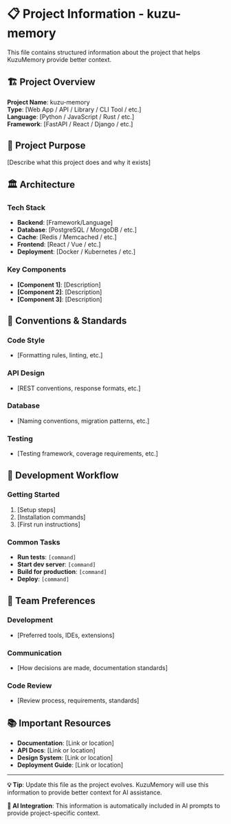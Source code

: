 # 📋 Project Information - kuzu-memory

This file contains structured information about the project that helps KuzuMemory provide better context.

## 🏗️ Project Overview

**Project Name**: kuzu-memory  
**Type**: [Web App / API / Library / CLI Tool / etc.]  
**Language**: [Python / JavaScript / Rust / etc.]  
**Framework**: [FastAPI / React / Django / etc.]  

## 🎯 Project Purpose

[Describe what this project does and why it exists]

## 🏛️ Architecture

### Tech Stack
- **Backend**: [Framework/Language]
- **Database**: [PostgreSQL / MongoDB / etc.]
- **Cache**: [Redis / Memcached / etc.]
- **Frontend**: [React / Vue / etc.]
- **Deployment**: [Docker / Kubernetes / etc.]

### Key Components
- **[Component 1]**: [Description]
- **[Component 2]**: [Description]
- **[Component 3]**: [Description]

## 📏 Conventions & Standards

### Code Style
- [Formatting rules, linting, etc.]

### API Design
- [REST conventions, response formats, etc.]

### Database
- [Naming conventions, migration patterns, etc.]

### Testing
- [Testing framework, coverage requirements, etc.]

## 🚀 Development Workflow

### Getting Started
1. [Setup steps]
2. [Installation commands]
3. [First run instructions]

### Common Tasks
- **Run tests**: `[command]`
- **Start dev server**: `[command]`
- **Build for production**: `[command]`
- **Deploy**: `[command]`

## 🤝 Team Preferences

### Development
- [Preferred tools, IDEs, extensions]

### Communication
- [How decisions are made, documentation standards]

### Code Review
- [Review process, requirements, standards]

## 📚 Important Resources

- **Documentation**: [Link or location]
- **API Docs**: [Link or location]
- **Design System**: [Link or location]
- **Deployment Guide**: [Link or location]

---

**💡 Tip**: Update this file as the project evolves. KuzuMemory will use this information to provide better context for AI assistance.

**🤖 AI Integration**: This information is automatically included in AI prompts to provide project-specific context.
